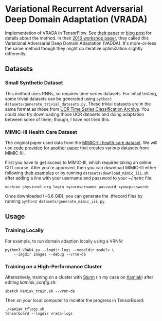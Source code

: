 # Variational Recurrent Adversarial Deep Domain Adaptation (VRADA)

Implementation of VRADA in TensorFlow. See
[their paper](https://openreview.net/pdf?id=rk9eAFcxg) or
[blog post](https://wcarvalho.github.io/research/2017/04/23/vrada/) for details
about the method. In their
[2016 workshop paper](https://pdfs.semanticscholar.org/eb6f/50e8a4dc7dafff1fb0dfa4046a46f0c1c3da.pdf),
they called this Variational Adversarial Deep Domain Adaptation (VADDA).  It's
more-or-less the same method though they might do iterative optimization
slightly differently.

## Datasets

### Small Synthetic Dataset

This method uses RNNs, so requires time-series datasets. For initial testing,
some trivial datasets can be generated using `python3 datasets/generate_trivial_datasets.py`.
These trivial datasets are in the same format as those from
[UCR Time Series Classification Archive](http://www.cs.ucr.edu/~eamonn/time_series_data/).
You could also try downloading those UCR datasets and doing adaptation between
some of them; though, I have not tried this.

### MIMIC-III Health Care Dataset

The original paper used data from the
[MIMIC-III health care dataset](https://mimic.physionet.org/). We will use
[code provided](https://github.com/USC-Melady/Benchmarking_DL_MIMICIII)
for [another paper](https://arxiv.org/abs/1710.08531) that creates various datasets from
MIMIC-III.

First you have to get access to MIMIC-III, which requires taking an online CITI course.
After you're approved, then you can download MIMIC-III either following
[their examples](https://github.com/MIT-LCP/mimic-code) or by running
`datasets/download_mimic_iii.sh` after adding a line with your username and password
to your *~/.netrc* file:

    machine physionet.org login <yourusername> password <yourpassword>

Once downloaded (~6.6 GiB), you can generate the .tfrecord files by running
`python3 datasets/generate_mimic_iii.py`.

## Usage

### Training Locally

For example, to run domain adaption locally using a VRNN:

    python3 VRADA.py --logdir logs --modeldir models \
        --imgdir images --debug --vrnn-da

### Training on a High-Performance Cluster

Alternatively, training on a cluster with
[Slurm](https://slurm.schedmd.com/overview.html)
(in my case on [Kamiak](https://hpc.wsu.edu/)) after editing
*kamiak_config.sh*:

    sbatch kamiak_train.sh --vrnn-da

Then on your local computer to monitor the progress in TensorBoard:

    ./kamiak_tflogs.sh
    tensorboard --logdir vrada-logs

